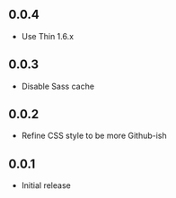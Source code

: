 ## 0.0.4
* Use Thin 1.6.x

## 0.0.3
* Disable Sass cache

## 0.0.2
* Refine CSS style to be more Github-ish

## 0.0.1
* Initial release
